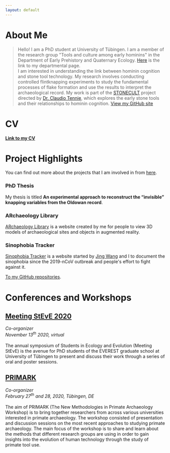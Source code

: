 ```yaml
---
layout: default
---
```


# About Me
> Hello! I am a PhD student at University of Tübingen. I am a member of the research group "Tools and culture among early hominins" in the Department of Early Prehistory and Quaternary Ecology. [Here](https://uni-tuebingen.de/en/fakultaeten/mathematisch-naturwissenschaftliche-fakultaet/fachbereiche/geowissenschaften/arbeitsgruppen/prehistory-archaeology-science/research-department/early-prehistory-and-quaternary-ecology/staff/phd-candidates/li-li/) is the link to my departmental page.<br />
I am interested in understanding the link between hominin cognition and stone tool technology. My research involves conducting controlled flintknapping experiments to study the fundamental processes of flake formation and use the results to interpret the archaeological record. My work is part of the [STONECULT](https://sites.google.com/view/stonecult/home) project directed by [Dr. Claudio Tennie](https://sites.google.com/view/claudiotennie/home), which explores the early stone tools and their relationships to hominin cognition.
> [View my GitHub site](https://github.com/lili0824)

# CV
__[Link to my CV](./cv.html)__

# Project Highlights
You can find out more about the projects that I am involved in from [here](./project.md).

### PhD Thesis
My thesis is titled __An experimental approach to reconstruct the “invisible” knapping variables from the Oldowan record__.

### ARchaeology Library
[ARchaeology Library](https://lili0824.github.io/ARchaeology/) is a website created by me for people to view 3D models of archaeological sites and objects in augmented reality.

### Sinophobia Tracker
[Sinophobia Tracker](https://sites.google.com/view/sinophobia-tracker/home) is a website started by [Jing Wang](https://sites.google.com/view/jingwang-space/home) and I to document the sinophobia since the 2019-nCoV outbreak and people's effort to fight against it.

[To my GitHub repositories](https://github.com/lili0824?tab=repositories).

# Conferences and Workshops
## [Meeting StEvE 2020](https://uni-tuebingen.de/en/180663)
*Co-organizer*<br />
*November 13<sup>th</sup> 2020, virtual*<br />
<br />
The annual symposium of Students in Ecology and Evolution (Meeting StEvE) is the avenue for PhD students of the EVEREST graduate school at University of Tübingen to present and discuss their work through a series of oral and poster sessions.

## [PRIMARK](https://sites.google.com/view/primarch-workshop/home?authuser=0)
*Co-organizer*<br />
*February 27<sup>th</sup> and 28, 2020, Tübingen, DE*<br />
<br />
The aim of PRIMARK (The New Methodologies in Primate Archaeology Workshop) is to bring together researchers from across various universities interested in primate archaeology. The workshop consisted of presentation and discussion sessions on the most recent approaches to studying primate archaeology. The main focus of the workshop is to share and learn about the methods that different research groups are using in order to gain insights into the evolution of human technology through the study of primate tool use.
